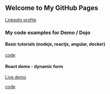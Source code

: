 ## Welcome to My GitHub Pages

[Linkedin profile](https://www.linkedin.com/in/prawee-sriplakich-47611613b/) 

### My code examples for Demo / Dojo


#### Basic tutorials (nodejs, reactjs, angular, docker)

[code](https://github.com/prawinn555/basictuto)



#### React demo - dynamic form

[Live demo](https://prawinn555.github.io/reactdemo/)

[code](https://github.com/prawinn555/reactdemo/)

